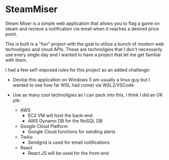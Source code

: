 # SteamMiser

Steam Miser is a simple web application that allows you to flag a game on steam and recieve a notification via email when it reaches a desired price point.

This is built is a "fun" project with the goal to utilize a bunch of modern web technoligies and cloud APIs. These are technoligies that I don't necessarily use every single day and I wanted to have a project that let me get familiar with them.

I had a few self-imposed rules for this project as an added challenge:
- Devlop this application on Windows (I am usually a linux guy but I wanted to see how far WSL had come) via WSL2/VSCode
- Use as many cool technoligies as I can pack into this, I think I did an OK job:

    - AWS
        - EC2 VM will host the back-end
        - AWS Dynamo DB for the NoSQL DB
    - Google Cloud Platform
        - Google Cloud functions for sending alerts
    - Twilio
        - Sendgrid is used for email notifications
    - React
        - React.JS will be used for the front-end
